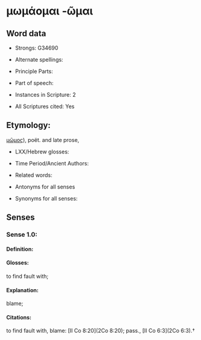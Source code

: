 # μωμάομαι -ῶμαι

<!-- Status: S2=NeedsEdits -->
<!-- Lexica used for edits:   -->

## Word data

* Strongs: G34690

* Alternate spellings:



* Principle Parts: 


* Part of speech: 


* Instances in Scripture: 2

* All Scriptures cited: Yes

## Etymology: 

[μῶμος]()), poët. and late prose,

* LXX/Hebrew glosses: 


* Time Period/Ancient Authors: 


* Related words: 

* Antonyms for all senses

* Synonyms for all senses: 


## Senses 


### Sense  1.0: 

#### Definition: 

#### Glosses: 

to find fault with; 

#### Explanation: 

blame; 

#### Citations: 

to find fault with, blame: [II Co 8:20](2Co 8:20); pass., [II Co 6:3](2Co 6:3).†
